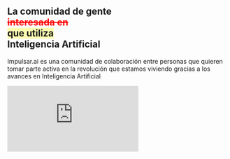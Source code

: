 <section>
  <div class="relative items-center w-full px-5 py-12 mx-auto md:px-12 lg:px-16 max-w-7xl lg:py-24">
    <div class="flex w-full mx-auto text-left">
      <div class="relative inline-flex items-center mx-auto align-middle">
        <div class="text-center">
    <h1 class="home max-w-4xl text-2xl font-bold leading-none tracking-tighter text-neutral-600 md:text-5xl lg:text-6xl lg:max-w-7xl">
        La comunidad de gente <br>
        <del style="color: red;">interesada en</del><br class="hidden lg:block">
        <ins style="background-color: rgba(255, 255, 0, 0.3); text-decoration: none;">que utiliza</ins> <br>Inteligencia Artificial
    </h1>
          <p class="text-gray-500">Impulsar.ai es una comunidad de colaboración entre personas que quieren tomar parte activa en la revolución que estamos viviendo gracias a los avances en Inteligencia Artificial</p>
          <div class="iframe-container">
            <div class="iframe-wrapper">
              <iframe src="https://www.youtube.com/embed/YktVU4FKB0Y" title="¿Qué es impulsar.ai?" frameborder="0" allow="accelerometer; autoplay; clipboard-write; encrypted-media; gyroscope; picture-in-picture; web-share" referrerpolicy="strict-origin-when-cross-origin" allowfullscreen></iframe>
            </div>
          </div>
        </div>
      </div>
    </div>
  </div>
</section>